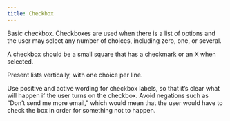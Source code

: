 ```yaml
---
title: Checkbox
---
```


Basic checkbox. Checkboxes are used when there is a list of options and the user may select any number of choices, including zero, one, or several.

A checkbox should be a small square that has a checkmark or an X when selected.

Present lists vertically, with one choice per line.

Use positive and active wording for checkbox labels, so that it’s clear what will happen if the user turns on the checkbox. Avoid negations such as “Don’t send me more email,” which would mean that the user would have to check the box in order for something not to happen.
